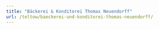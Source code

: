 ```yaml
---
title: "Bäckerei & Konditorei Thomas Neuendorff"
url: /teltow/baeckerei-und-konditorei-thomas-neuendorff/
---
```

